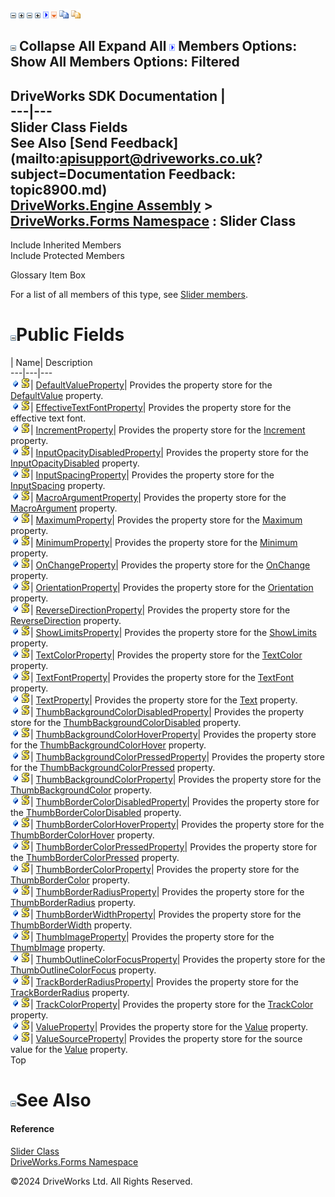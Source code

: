 ![](dotnetimages/collapse.gif) ![](dotnetimages/expand.gif) ![](dotnetimages/collapse.gif) ![](dotnetimages/expand.gif) ![](dotnetimages/drpdown.gif) ![](dotnetimages/drpdown_orange.gif) ![](dotnetimages/copycode.gif) ![](dotnetimages/copycodeHighlight.gif)

![](dotnetimages/collapse.gif) Collapse All Expand All ![](dotnetimages/drpdown.gif) Members Options: Show All  Members Options: Filtered   
---  
DriveWorks SDK Documentation  |   
---|---  
Slider Class Fields   
See Also [Send Feedback](mailto:apisupport@driveworks.co.uk?subject=Documentation Feedback: topic8900.md)  
[DriveWorks.Engine Assembly](topic2156.md) > [DriveWorks.Forms Namespace](topic7266.md) : Slider Class  
---  
  
Include Inherited Members    
Include Protected Members    


Glossary Item Box

For a list of all members of this type, see [Slider members](topic8901.md).

# ![](dotnetimages/collapse.gif)Public Fields

| Name| Description  
---|---|---  
![Public Field](dotnetimages/publicField.gif)![static \(Shared in Visual Basic\)](dotnetimages/static.gif)| [DefaultValueProperty](topic8948.md)| Provides the property store for the [DefaultValue](topic8915.md) property.   
![Public Field](dotnetimages/publicField.gif)![static \(Shared in Visual Basic\)](dotnetimages/static.gif)| [EffectiveTextFontProperty](topic8949.md)| Provides the property store for the effective text font.   
![Public Field](dotnetimages/publicField.gif)![static \(Shared in Visual Basic\)](dotnetimages/static.gif)| [IncrementProperty](topic8950.md)| Provides the property store for the [Increment](topic8920.md) property.   
![Public Field](dotnetimages/publicField.gif)![static \(Shared in Visual Basic\)](dotnetimages/static.gif)| [InputOpacityDisabledProperty](topic8951.md)| Provides the property store for the [InputOpacityDisabled](topic8921.md) property.   
![Public Field](dotnetimages/publicField.gif)![static \(Shared in Visual Basic\)](dotnetimages/static.gif)| [InputSpacingProperty](topic8952.md)| Provides the property store for the [InputSpacing](topic8922.md) property.   
![Public Field](dotnetimages/publicField.gif)![static \(Shared in Visual Basic\)](dotnetimages/static.gif)| [MacroArgumentProperty](topic8953.md)| Provides the property store for the [MacroArgument](topic8923.md) property.   
![Public Field](dotnetimages/publicField.gif)![static \(Shared in Visual Basic\)](dotnetimages/static.gif)| [MaximumProperty](topic8954.md)| Provides the property store for the [Maximum](topic8924.md) property.   
![Public Field](dotnetimages/publicField.gif)![static \(Shared in Visual Basic\)](dotnetimages/static.gif)| [MinimumProperty](topic8955.md)| Provides the property store for the [Minimum](topic8925.md) property.   
![Public Field](dotnetimages/publicField.gif)![static \(Shared in Visual Basic\)](dotnetimages/static.gif)| [OnChangeProperty](topic8956.md)| Provides the property store for the [OnChange](topic8926.md) property.   
![Public Field](dotnetimages/publicField.gif)![static \(Shared in Visual Basic\)](dotnetimages/static.gif)| [OrientationProperty](topic8957.md)| Provides the property store for the [Orientation](topic8927.md) property.   
![Public Field](dotnetimages/publicField.gif)![static \(Shared in Visual Basic\)](dotnetimages/static.gif)| [ReverseDirectionProperty](topic8958.md)| Provides the property store for the [ReverseDirection](topic8928.md) property.   
![Public Field](dotnetimages/publicField.gif)![static \(Shared in Visual Basic\)](dotnetimages/static.gif)| [ShowLimitsProperty](topic8959.md)| Provides the property store for the [ShowLimits](topic8929.md) property.   
![Public Field](dotnetimages/publicField.gif)![static \(Shared in Visual Basic\)](dotnetimages/static.gif)| [TextColorProperty](topic8960.md)| Provides the property store for the [TextColor](topic8931.md) property.   
![Public Field](dotnetimages/publicField.gif)![static \(Shared in Visual Basic\)](dotnetimages/static.gif)| [TextFontProperty](topic8961.md)| Provides the property store for the [TextFont](topic8932.md) property.   
![Public Field](dotnetimages/publicField.gif)![static \(Shared in Visual Basic\)](dotnetimages/static.gif)| [TextProperty](topic8962.md)| Provides the property store for the [Text](topic8930.md) property.   
![Public Field](dotnetimages/publicField.gif)![static \(Shared in Visual Basic\)](dotnetimages/static.gif)| [ThumbBackgroundColorDisabledProperty](topic8963.md)| Provides the property store for the [ThumbBackgroundColorDisabled](topic8934.md) property.   
![Public Field](dotnetimages/publicField.gif)![static \(Shared in Visual Basic\)](dotnetimages/static.gif)| [ThumbBackgroundColorHoverProperty](topic8964.md)| Provides the property store for the [ThumbBackgroundColorHover](topic8935.md) property.   
![Public Field](dotnetimages/publicField.gif)![static \(Shared in Visual Basic\)](dotnetimages/static.gif)| [ThumbBackgroundColorPressedProperty](topic8965.md)| Provides the property store for the [ThumbBackgroundColorPressed](topic8936.md) property.   
![Public Field](dotnetimages/publicField.gif)![static \(Shared in Visual Basic\)](dotnetimages/static.gif)| [ThumbBackgroundColorProperty](topic8966.md)| Provides the property store for the [ThumbBackgroundColor](topic8933.md) property.   
![Public Field](dotnetimages/publicField.gif)![static \(Shared in Visual Basic\)](dotnetimages/static.gif)| [ThumbBorderColorDisabledProperty](topic8967.md)| Provides the property store for the [ThumbBorderColorDisabled](topic8938.md) property.   
![Public Field](dotnetimages/publicField.gif)![static \(Shared in Visual Basic\)](dotnetimages/static.gif)| [ThumbBorderColorHoverProperty](topic8968.md)| Provides the property store for the [ThumbBorderColorHover](topic8939.md) property.   
![Public Field](dotnetimages/publicField.gif)![static \(Shared in Visual Basic\)](dotnetimages/static.gif)| [ThumbBorderColorPressedProperty](topic8969.md)| Provides the property store for the [ThumbBorderColorPressed](topic8940.md) property.   
![Public Field](dotnetimages/publicField.gif)![static \(Shared in Visual Basic\)](dotnetimages/static.gif)| [ThumbBorderColorProperty](topic8970.md)| Provides the property store for the [ThumbBorderColor](topic8937.md) property.   
![Public Field](dotnetimages/publicField.gif)![static \(Shared in Visual Basic\)](dotnetimages/static.gif)| [ThumbBorderRadiusProperty](topic8971.md)| Provides the property store for the [ThumbBorderRadius](topic8941.md) property.   
![Public Field](dotnetimages/publicField.gif)![static \(Shared in Visual Basic\)](dotnetimages/static.gif)| [ThumbBorderWidthProperty](topic8972.md)| Provides the property store for the [ThumbBorderWidth](topic8942.md) property.   
![Public Field](dotnetimages/publicField.gif)![static \(Shared in Visual Basic\)](dotnetimages/static.gif)| [ThumbImageProperty](topic8973.md)| Provides the property store for the [ThumbImage](topic8943.md) property.   
![Public Field](dotnetimages/publicField.gif)![static \(Shared in Visual Basic\)](dotnetimages/static.gif)| [ThumbOutlineColorFocusProperty](topic8974.md)| Provides the property store for the [ThumbOutlineColorFocus](topic8944.md) property.   
![Public Field](dotnetimages/publicField.gif)![static \(Shared in Visual Basic\)](dotnetimages/static.gif)| [TrackBorderRadiusProperty](topic8975.md)| Provides the property store for the [TrackBorderRadius](topic8945.md) property.   
![Public Field](dotnetimages/publicField.gif)![static \(Shared in Visual Basic\)](dotnetimages/static.gif)| [TrackColorProperty](topic8976.md)| Provides the property store for the [TrackColor](topic8946.md) property.   
![Public Field](dotnetimages/publicField.gif)![static \(Shared in Visual Basic\)](dotnetimages/static.gif)| [ValueProperty](topic8977.md)| Provides the property store for the [Value](topic8947.md) property.   
![Public Field](dotnetimages/publicField.gif)![static \(Shared in Visual Basic\)](dotnetimages/static.gif)| [ValueSourceProperty](topic8978.md)| Provides the property store for the source value for the [Value](topic8947.md) property.   
Top

# ![](dotnetimages/collapse.gif)See Also

#### Reference

[Slider Class](topic8900.md)   
[DriveWorks.Forms Namespace](topic7266.md)

©2024 DriveWorks Ltd. All Rights Reserved.
